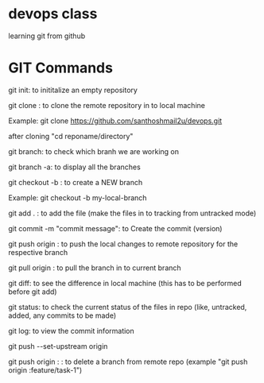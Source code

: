 # devops class
learning git from github

# GIT Commands

git init: to inititalize an empty repository

git clone <repo url>: to clone the remote repository in to local machine

Example: git clone https://github.com/santhoshmail2u/devops.git

after cloning "cd reponame/directory"

git branch: to check which branh we are working on

git branch -a: to display all the branches

git checkout -b <branch name>: to create a NEW branch

Example: git checkout -b my-local-branch

git add . : to add the file (make the files in to tracking from untracked mode)

git commit -m "commit message": to Create the commit (version)

git push origin <branch name>: to push the local changes to remote repository for the respective branch

git pull origin <branch name>: to pull the branch in to current branch

git diff: to see the difference in local machine (this has to be performed before git add)

git status: to check the current status of the files in repo (like, untracked, added, any commits to be made)

git log: to view the commit information

git push --set-upstream origin <branch name>

git push origin :<branch name> : to delete a branch from remote repo (example "git push origin :feature/task-1")
